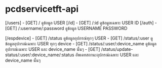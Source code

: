 # pcdservicetft-api

[/users]
    - [GET] / ดูข้อมูล USER
    [/id]
        - [GET] /:id ดูข้อมูลเฉพาะ USER ID
    [/auth]
        - [GET] /:username/:password ดูข้อมูล USERNAME PASSWORD

[/espdevice]
    - [GET] /status ดูข้อมูลอุปกรณ์ทุกๆ USER
    - [GET] /status/:user ดูข้อมูลอุปกรณ์เฉพาะ USER ทุกๆ device
    - [GET] /status/:user/:device_name ดูข้อมูลอุปกรณ์เฉพาะ USER และ device_name นั้นๆ
    - [GET] /status/update-status/:user/:device_name/:status อัพเดทสถานะอุปกรณ์เฉพาะ USER และ device_name นั้นๆ
